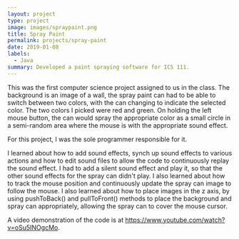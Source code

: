 ```yaml
---
layout: project
type: project
image: images/spraypaint.png
title: Spray Paint
permalink: projects/spray-paint
date: 2019-01-08
labels:
  - Java
summary: Developed a paint spraying software for ICS 111.
---
```


This was the first computer science project assigned to us in the class. The background is an image of a wall, the spray paint can had to be able to switch between two colors, with the can changing to indicate the selected color. The two colors I picked were red and green. On holding the left mouse button, the can would spray the appropriate color as a small circle in a semi-random area where the mouse is with the appropriate sound effect.

For this project, I was the sole programmer responsible for it.

I learned about how to add sound effects, synch up sound effects to various actions and how to edit sound files to allow the code to continuously replay the sound effect. I had to add a silent sound effect and play it, so that the other sound effects for the spray can didn't play. I also learned about how to track the mouse position and continuously update the spray can image to follow the mouse. I also learned about how to place images in the z axis, by using pushToBack() and pullToFront() methods to place the background and spray can appropriately, allowing the spray can to cover the mouse cursor.

A video demonstration of the code is at https://www.youtube.com/watch?v=oSu5INOgcMo.
